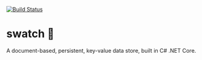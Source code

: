 [![Build Status](https://travis-ci.org/mpaauw/swatch.svg?branch=master)](https://travis-ci.org/mpaauw/swatch)

# swatch :minidisc:
A document-based, persistent, key-value data store, built in C# .NET Core.
